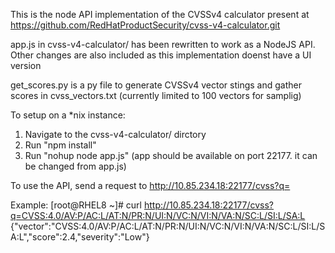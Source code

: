 This is the node API implementation of the CVSSv4 calculator present at https://github.com/RedHatProductSecurity/cvss-v4-calculator.git

app.js in cvss-v4-calculator/ has been rewritten to work as a NodeJS API. Other changes are also included as this implementation doenst have a UI version

get_scores.py is a py file to generate CVSSv4 vector stings and gather scores in cvss_vectors.txt (currently limited to 100 vectors for samplig)


To setup on a *nix instance:
1) Navigate to the cvss-v4-calculator/ dirctory
1) Run "npm install" 
2) Run "nohup node app.js" (app should be available on port 22177. it can be changed from app.js)


 To use the API, send a request to http://10.85.234.18:22177/cvss?q=<vector-string> 


 Example:
 [root@RHEL8 ~]# curl http://10.85.234.18:22177/cvss?q=CVSS:4.0/AV:P/AC:L/AT:N/PR:N/UI:N/VC:N/VI:N/VA:N/SC:L/SI:L/SA:L
 {"vector":"CVSS:4.0/AV:P/AC:L/AT:N/PR:N/UI:N/VC:N/VI:N/VA:N/SC:L/SI:L/SA:L","score":2.4,"severity":"Low"}
